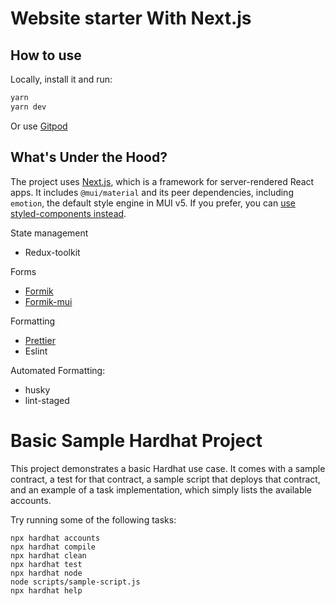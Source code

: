 # Website starter With Next.js

## How to use

Locally, install it and run:

```sh
yarn
yarn dev
```

Or use [Gitpod](https://www.gitpod.io/docs/gitlab-integration)

## <!-- #default-branch-switch -->

## What's Under the Hood?

The project uses [Next.js](https://github.com/vercel/next.js), which is a framework for server-rendered React apps.
It includes `@mui/material` and its peer dependencies, including `emotion`, the default style engine in MUI v5. If you prefer, you can [use styled-components instead](https://mui.com/guides/interoperability/#styled-components).

State management

- Redux-toolkit

Forms

- [Formik](https://github.com/jaredpalmer/formik)
- [Formik-mui](https://github.com/stackworx/formik-mui)

Formatting

- [Prettier](https://github.com/prettier/prettier)
- Eslint

Automated Formatting:

- husky
- lint-staged

# Basic Sample Hardhat Project

This project demonstrates a basic Hardhat use case. It comes with a sample contract, a test for that contract, a sample script that deploys that contract, and an example of a task implementation, which simply lists the available accounts.

Try running some of the following tasks:

```shell
npx hardhat accounts
npx hardhat compile
npx hardhat clean
npx hardhat test
npx hardhat node
node scripts/sample-script.js
npx hardhat help
```
